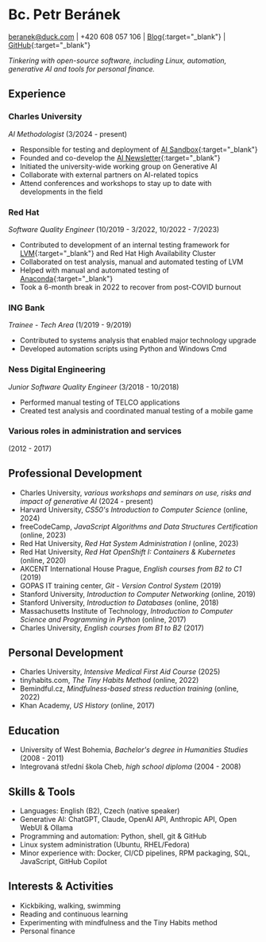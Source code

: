 # Bc. Petr Beránek

[beranek@duck.com](mailto:beranek@duck.com) | +420 608 057 106 | [Blog](https://peberanek.github.io/){:target="_blank"} | [GitHub](https://github.com/peberanek){:target="_blank"}

_Tinkering with open-source software, including Linux, automation, generative AI and tools for personal finance._

## Experience

### Charles University

_AI Methodologist_ (3/2024 - present)

* Responsible for testing and deployment of [AI Sandbox](https://github.com/peberanek/ai-sandbox){:target="_blank"}
* Founded and co-develop the [AI Newsletter](https://ai.cuni.cz/AI-64.html){:target="_blank"}
* Initiated the university-wide working group on Generative AI
* Collaborate with external partners on AI-related topics
* Attend conferences and workshops to stay up to date with developments in the field

### Red Hat

_Software Quality Engineer_ (10/2019 - 3/2022, 10/2022 - 7/2023)

* Contributed to development of an internal testing framework for [LVM](https://en.wikipedia.org/wiki/Logical_Volume_Manager_(Linux)){:target="_blank"} and Red Hat High Availability Cluster
* Collaborated on test analysis, manual and automated testing of LVM
* Helped with manual and automated testing of [Anaconda](https://fedoraproject.org/wiki/Anaconda){:target="_blank"}
* Took a 6-month break in 2022 to recover from post-COVID burnout

### ING Bank

_Trainee - Tech Area_ (1/2019 - 9/2019)

* Contributed to systems analysis that enabled major technology upgrade
* Developed automation scripts using Python and Windows Cmd

### Ness Digital Engineering

_Junior Software Quality Engineer_ (3/2018 - 10/2018)

* Performed manual testing of TELCO applications
* Created test analysis and coordinated manual testing of a mobile game

### Various roles in administration and services

(2012 - 2017)

## Professional Development

* Charles University, _various workshops and seminars on use, risks and impact of generative AI_ (2024 - present)
* Harvard University, _CS50's Introduction to Computer Science_ (online, 2024)
* freeCodeCamp, _JavaScript Algorithms and Data Structures Certification_ (online, 2023)
* Red Hat University, _Red Hat System Administration I_ (online, 2023)
* Red Hat University, _Red Hat OpenShift I: Containers & Kubernetes_ (online, 2020)
* AKCENT International House Prague, _English courses from B2 to C1_ (2019)
* GOPAS IT training center, _Git - Version Control System_ (2019)
* Stanford University, _Introduction to Computer Networking_ (online, 2019)
* Stanford University, _Introduction to Databases_ (online, 2018)
* Massachusetts Institute of Technology, _Introduction to Computer Science and Programming in Python_ (online, 2017)
* Charles University, _English courses from B1 to B2_ (2017)

## Personal Development

* Charles University, _Intensive Medical First Aid Course_ (2025)
* tinyhabits.com, _The Tiny Habits Method_ (online, 2022)
* Bemindful.cz, _Mindfulness-based stress reduction training_ (online, 2022)
* Khan Academy, _US History_ (online, 2017)

## Education

* University of West Bohemia, _Bachelor's degree in Humanities Studies_ (2008 - 2011)
* Integrovaná střední škola Cheb, _high school diploma_ (2004 - 2008)

## Skills & Tools

* Languages: English (B2), Czech (native speaker)
* Generative AI: ChatGPT, Claude, OpenAI API, Anthropic API, Open WebUI & Ollama
* Programming and automation: Python, shell, git & GitHub
* Linux system administration (Ubuntu, RHEL/Fedora)
* Minor experience with: Docker, CI/CD pipelines, RPM packaging, SQL, JavaScript, GitHub Copilot

## Interests & Activities

* Kickbiking, walking, swimming
* Reading and continuous learning
* Experimenting with mindfulness and the Tiny Habits method
* Personal finance

